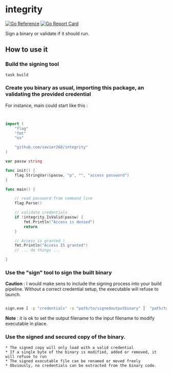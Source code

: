 # integrity

[![Go Reference](https://pkg.go.dev/badge/github.com/xavier268/integrity.svg)](https://pkg.go.dev/github.com/xavier268/integrity) [![Go Report Card](https://goreportcard.com/badge/github.com/xavier268/integrity)](https://goreportcard.com/report/github.com/xavier268/integrity)

Sign a binary or validate if it should run.

## How to use it


### Build the signing tool

```bash
task build

```
   
### Create you binary as usual, importing this package, an validating the provided credential

For instance, main could start like this :

```go


import (
	"flag"
	"fmt"
	"os"

	"github.com/xavier268/integrity"
)

var passw string

func init() {
	flag.StringVar(&passw, "p", "", "access password")
}

func main() {

    // read password from command line
	flag.Parse()

    // validate credentials
	if !integrity.IsValid(passw) { 
		fmt.Println("Access is denied")
		return
	}

	// Access is granted !
	fmt.Println("Access IS granted")
	// ... do things ...

}


```

### Use the "sign" tool to sign the built binary

**Caution** : I would make sens to include the signing process into your build pipeline.
Without a correct credential setup, the executable will refuse to launch.

```bash

sign.exe [ -p "credentials" -o "path/to/signedoutputbinary" ]  "path/to/unsignadebinary" 

```

**Note** : it is ok to set the output filename to the input filename to modify executable in place.

### Use the signed and secured copy of the binary. 
   
    * The signed copy will only load with a valid credential
    * If a single byte of the binary is modified, added or removed, it will refuse to run
    * The signed executable file can be renamed or moved freely
    * Obviously, no credentials can be extracted from the binary code.
